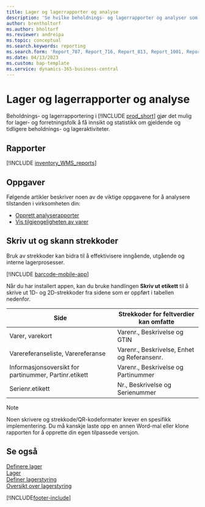 ```yaml
---
title: Lager og lagerrapporter og analyse
description: 'Se hvilke beholdnings- og lagerrapporter og analyser som er tilgjengelige i standardversjonen av Business Central, slik at du kan holde oversikt over virksomheten.'
author: brentholtorf
ms.author: bholtorf
ms.reviewer: andreipa
ms.topic: conceptual
ms.search.keywords: reporting
ms.search.form: 'Report_707, Report_716, Report_813, Report_1001, Report_5807, Report_5808, Report_5809, Report_7313, Report_7319, Report_7320'
ms.date: 04/13/2023
ms.custom: bap-template
ms.service: dynamics-365-business-central
---
```

# Lager og lagerrapporter og analyse

Beholdnings- og lagerrapportering i [!INCLUDE [prod_short](includes/prod_short.md)] gjør det mulig for lager- og forretningsfolk å få innsikt og statistikk om gjeldende og tidligere beholdnings- og lageraktiviteter.  

## Rapporter

[!INCLUDE [inventory_WMS_reports](includes/inventory-WMS-reports-include.md)]

## Oppgaver

Følgende artikler beskriver noen av de viktige oppgavene for å analysere tilstanden i virksomheten din:

* [Opprett analyserapporter](bi-how-create-analysis-views-reports.md)  
* [Vis tilgjengeligheten av varer](inventory-how-availability-overview.md)

## Skriv ut og skann strekkoder

Bruk av strekkoder kan bidra til å effektivisere inngående, utgående og interne lagerprosesser. 

[!INCLUDE [barcode-mobile-app](includes/barcode-mobile-app.md)]

Når du har installert appen, kan du bruke handlingen **Skriv ut etikett** til å skrive ut 1D- og 2D-strekkoder fra sidene som er oppført i tabellen nedenfor.

|Side  |Strekkoder for feltverdier kan omfatte  |
|---------|---------|
|Varer, varekort     |Varenr., Beskrivelse og GTIN         |
|Varereferanseliste, Varereferanse     |Varenr., Beskrivelse, Enhet og Referansenr.         |
|Informasjonsoversikt for partinummer, Partinr.etikett     |Varenr., Beskrivelse og Partinummer       |
|Serienr.etikett     |Nr., Beskrivelse og Serienummer         |

> [!NOTE]
> Noen skrivere og strekkode/QR-kodeformater krever en spesifikk implementering. Du må kanskje laste opp en annen Word-mal eller klone rapporten for å opprette din egen tilpassede versjon.

## Se også

[Definere lager](inventory-setup-inventory.md)  
[Lager](inventory-manage-inventory.md)  
[Definer lagerstyring](warehouse-setup-warehouse.md)  
[Oversikt over lagerstyring](design-details-warehouse-management.md)

[!INCLUDE[footer-include](includes/footer-banner.md)]
